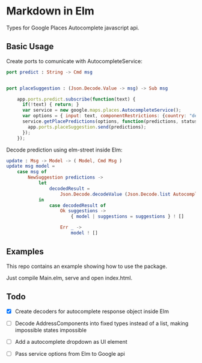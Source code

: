 
# Markdown in Elm

Types for Google Places Autocomplete javascript api.

## Basic Usage

Create ports to comunicate with AutocompleteService:
```elm
port predict : String -> Cmd msg


port placeSuggestion : (Json.Decode.Value -> msg) -> Sub msg
```

```javascript
    app.ports.predict.subscribe(function(text) {
      if(!text) { return; }
      var service = new google.maps.places.AutocompleteService();
      var options = { input: text, componentRestrictions: {country: "de"}, types: ['address'] }
      service.getPlacePredictions(options, function(predictions, status) {
        app.ports.placeSuggestion.send(predictions);
      });
    });
```

Decode prediction using elm-street inside Elm:
```elm
update : Msg -> Model -> ( Model, Cmd Msg )
update msg model =
    case msg of
        NewSuggestion predictions ->
            let
                decodedResult =
                    Json.Decode.decodeValue (Json.Decode.list AutocompletePrediction.decodeAutocompletePrediction) predictions
            in
                case decodedResult of
                    Ok suggestions ->
                        { model | suggestions = suggestions } ! []

                    Err _ ->
                        model ! []
```

## Examples

This repo contains an example showing how to use the package.

Just compile Main.elm, serve and open index.html.

## Todo
- [x] Create decoders for autocomplete response object inside Elm
- [ ] Decode AddressComponents into fixed types instead of a list, making impossible states impossible
- [ ] Add a autocomplete dropdown as UI element
- [ ] Pass service options from Elm to Google api


